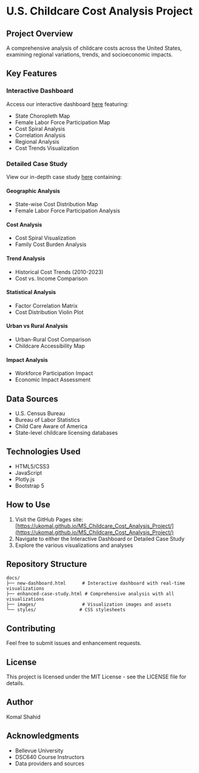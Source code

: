 # U.S. Childcare Cost Analysis Project

## Project Overview
A comprehensive analysis of childcare costs across the United States, examining regional variations, trends, and socioeconomic impacts.

## Key Features

### Interactive Dashboard
Access our interactive dashboard [here](https://ukomal.github.io/MS_Childcare_Cost_Analysis_Project/new-dashboard.html) featuring:
- State Choropleth Map
- Female Labor Force Participation Map
- Cost Spiral Analysis
- Correlation Analysis
- Regional Analysis
- Cost Trends Visualization

### Detailed Case Study
View our in-depth case study [here](https://ukomal.github.io/MS_Childcare_Cost_Analysis_Project/enhanced-case-study.html) containing:

#### Geographic Analysis
- State-wise Cost Distribution Map
- Female Labor Force Participation Analysis

#### Cost Analysis
- Cost Spiral Visualization
- Family Cost Burden Analysis

#### Trend Analysis
- Historical Cost Trends (2010-2023)
- Cost vs. Income Comparison

#### Statistical Analysis
- Factor Correlation Matrix
- Cost Distribution Violin Plot

#### Urban vs Rural Analysis
- Urban-Rural Cost Comparison
- Childcare Accessibility Map

#### Impact Analysis
- Workforce Participation Impact
- Economic Impact Assessment

## Data Sources
- U.S. Census Bureau
- Bureau of Labor Statistics
- Child Care Aware of America
- State-level childcare licensing databases

## Technologies Used
- HTML5/CSS3
- JavaScript
- Plotly.js
- Bootstrap 5

## How to Use
1. Visit the GitHub Pages site: [https://ukomal.github.io/MS_Childcare_Cost_Analysis_Project/](https://ukomal.github.io/MS_Childcare_Cost_Analysis_Project/)
2. Navigate to either the Interactive Dashboard or Detailed Case Study
3. Explore the various visualizations and analyses

## Repository Structure
```
docs/
├── new-dashboard.html      # Interactive dashboard with real-time visualizations
├── enhanced-case-study.html # Comprehensive analysis with all visualizations
├── images/                 # Visualization images and assets
└── styles/                # CSS stylesheets
```

## Contributing
Feel free to submit issues and enhancement requests.

## License
This project is licensed under the MIT License - see the LICENSE file for details.

## Author
Komal Shahid

## Acknowledgments
- Bellevue University
- DSC640 Course Instructors
- Data providers and sources
